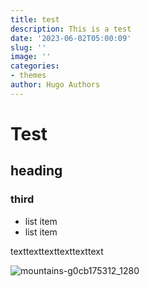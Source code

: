 ```yaml
---
title: test
description: This is a test
date: '2023-06-02T05:00:09'
slug: ''
image: ''
categories:
- themes
author: Hugo Authors
---
```


# Test

## heading

### third

* list item
* list item

texttexttexttexttexttext

![mountains-g0cb175312_1280](https://res.cloudinary.com/dbeg99nry/image/upload/v1685684842/db6a8kfb9uckmt2zll8o.jpg)